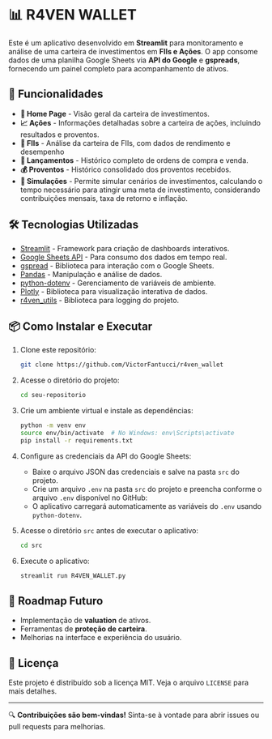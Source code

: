 # 📊 R4VEN WALLET

Este é um aplicativo desenvolvido em **Streamlit** para monitoramento e análise de uma carteira de investimentos em **FIIs e Ações**.
O app consome dados de uma planilha Google Sheets via **API do Google** e **gspreads**, fornecendo um painel completo para acompanhamento de ativos.

## 🚀 Funcionalidades

- **📌 Home Page** - Visão geral da carteira de investimentos.
- **📈 Ações** - Informações detalhadas sobre a carteira de ações, incluindo resultados e proventos.
- **🏢 FIIs** - Análise da carteira de FIIs, com dados de rendimento e desempenho
- **📜 Lançamentos** - Histórico completo de ordens de compra e venda.
- **💰 Proventos** - Histórico consolidado dos proventos recebidos.
- **🔮 Simulações** - Permite simular cenários de investimentos, calculando o tempo necessário para atingir uma meta de investimento, considerando contribuições mensais, taxa de retorno e inflação.

## 🛠️ Tecnologias Utilizadas

- [Streamlit](https://streamlit.io/) - Framework para criação de dashboards interativos.
- [Google Sheets API](https://developers.google.com/sheets/api) - Para consumo dos dados em tempo real.
- [gspread](https://github.com/burnash/gspread) - Biblioteca para interação com o Google Sheets.
- [Pandas](https://pandas.pydata.org/) - Manipulação e análise de dados.
- [python-dotenv](https://pypi.org/project/python-dotenv/) - Gerenciamento de variáveis de ambiente.
- [Plotly](https://plotly.com/) - Biblioteca para visualização interativa de dados.
- [r4ven_utils](https://github.com/seuusuario/r4ven_utils) - Biblioteca para logging do projeto.

## 📦 Como Instalar e Executar

1. Clone este repositório:
   ```bash
   git clone https://github.com/VictorFantucci/r4ven_wallet
   ```
2. Acesse o diretório do projeto:
   ```bash
   cd seu-repositorio
   ```
3. Crie um ambiente virtual e instale as dependências:
   ```bash
   python -m venv env
   source env/bin/activate  # No Windows: env\Scripts\activate
   pip install -r requirements.txt
   ```
4. Configure as credenciais da API do Google Sheets:
   - Baixe o arquivo JSON das credenciais e salve na pasta `src` do projeto.
   - Crie um arquivo `.env` na pasta `src` do projeto e preencha conforme o arquivo `.env` disponível no GitHub:
   - O aplicativo carregará automaticamente as variáveis do `.env` usando `python-dotenv`.

5. Acesse o diretório `src` antes de executar o aplicativo:
   ```bash
   cd src
   ```
6. Execute o aplicativo:
   ```bash
   streamlit run R4VEN_WALLET.py
   ```

## 📌 Roadmap Futuro

- Implementação de **valuation** de ativos.
- Ferramentas de **proteção de carteira**.
- Melhorias na interface e experiência do usuário.

## 📄 Licença

Este projeto é distribuído sob a licença MIT. Veja o arquivo `LICENSE` para mais detalhes.

---

🔍 **Contribuições são bem-vindas!** Sinta-se à vontade para abrir issues ou pull requests para melhorias.

